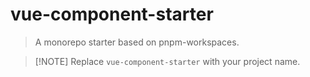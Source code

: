 # vue-component-starter

> A monorepo starter based on pnpm-workspaces.
>
>

> [!NOTE] Replace
> `vue-component-starter` with your project name.
>
